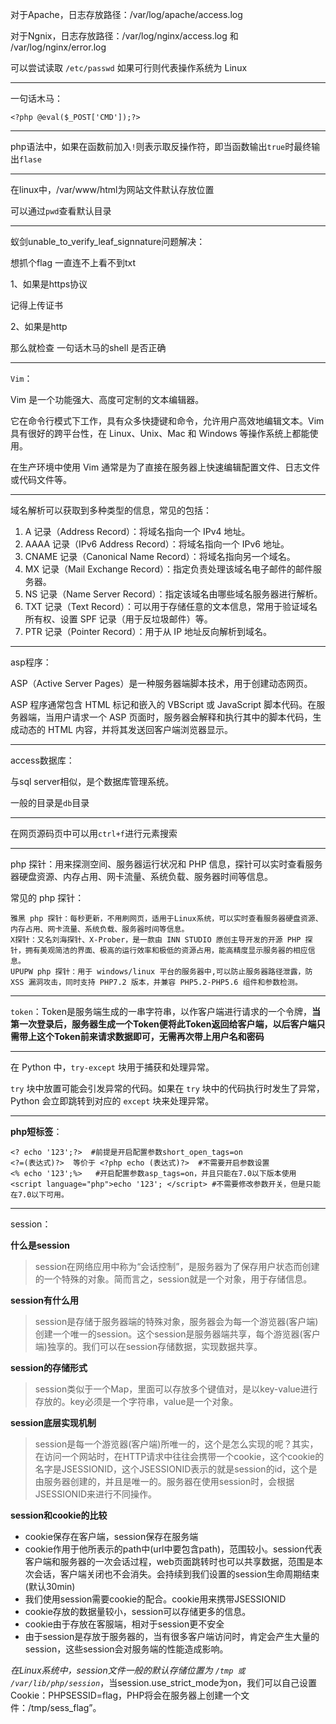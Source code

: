 对于Apache，日志存放路径：/var/log/apache/access.log

对于Ngnix，日志存放路径：/var/log/nginx/access.log 和 /var/log/nginx/error.log

可以尝试读取 `/etc/passwd` 如果可行则代表操作系统为 Linux

---

一句话木马：

`<?php @eval($_POST['CMD']);?> `

---

php语法中，如果在函数前加入`!`则表示取反操作符，即当函数输出`true`时最终输出`flase`

---

在linux中，/var/www/html为网站文件默认存放位置

可以通过`pwd`查看默认目录

---

蚁剑unable_to_verify_leaf_signnature问题解决：

想抓个flag 一直连不上看不到txt

1、如果是https协议

记得上传证书

2、如果是http

那么就检查 一句话木马的shell 是否正确

---

`Vim`：

Vim 是一个功能强大、高度可定制的文本编辑器。

它在命令行模式下工作，具有众多快捷键和命令，允许用户高效地编辑文本。Vim 具有很好的跨平台性，在 Linux、Unix、Mac 和 Windows 等操作系统上都能使用。

在生产环境中使用 Vim 通常是为了直接在服务器上快速编辑配置文件、日志文件或代码文件等。

---

域名解析可以获取到多种类型的信息，常见的包括：

1. A 记录（Address Record）：将域名指向一个 IPv4 地址。
2. AAAA 记录（IPv6 Address Record）：将域名指向一个 IPv6 地址。
3. CNAME 记录（Canonical Name Record）：将域名指向另一个域名。
4. MX 记录（Mail Exchange Record）：指定负责处理该域名电子邮件的邮件服务器。
5. NS 记录（Name Server Record）：指定该域名由哪些域名服务器进行解析。
6. TXT 记录（Text Record）：可以用于存储任意的文本信息，常用于验证域名所有权、设置 SPF 记录（用于反垃圾邮件）等。
7. PTR 记录（Pointer Record）：用于从 IP 地址反向解析到域名。

---

asp程序：

ASP（Active Server Pages）是一种服务器端脚本技术，用于创建动态网页。

ASP 程序通常包含 HTML 标记和嵌入的 VBScript 或 JavaScript 脚本代码。在服务器端，当用户请求一个 ASP 页面时，服务器会解释和执行其中的脚本代码，生成动态的 HTML 内容，并将其发送回客户端浏览器显示。

---

access数据库：

与sql server相似，是个数据库管理系统。

一般的目录是`db`目录

---

在网页源码页中可以用`ctrl+f`进行元素搜索

---

php 探针：用来探测空间、服务器运行状况和 PHP 信息，探针可以实时查看服务器硬盘资源、内存占用、网卡流量、系统负载、服务器时间等信息。 

常见的 php 探针：

```
雅黑 php 探针：每秒更新，不用刷网页，适用于Linux系统，可以实时查看服务器硬盘资源、内存占用、网卡流量、系统负载、服务器时间等信息。
X探针：又名刘海探针、X-Prober，是一款由 INN STUDIO 原创主导开发的开源 PHP 探针，拥有美观简洁的界面、极高的运行效率和极低的资源占用，能高精度显示服务器的相应信息。
UPUPW php 探针：用于 windows/linux 平台的服务器中,可以防止服务器路径泄露，防 XSS 漏洞攻击，同时支持 PHP7.2 版本，并兼容 PHP5.2-PHP5.6 组件和参数检测。
```



---

`token`：Token是服务端生成的一串字符串，以作客户端进行请求的一个令牌，**当第一次登录后，服务器生成一个Token便将此Token返回给客户端，以后客户端只需带上这个Token前来请求数据即可，无需再次带上用户名和密码**

---

在 Python 中，`try-except` 块用于捕获和处理异常。

`try` 块中放置可能会引发异常的代码。如果在 `try` 块中的代码执行时发生了异常，Python 会立即跳转到对应的 `except` 块来处理异常。

---

**php短标签**：

```
<? echo '123';?>  #前提是开启配置参数short_open_tags=on
<?=(表达式)?>  等价于 <?php echo (表达式)?>  #不需要开启参数设置
<% echo '123';%>   #开启配置参数asp_tags=on，并且只能在7.0以下版本使用
<script language="php">echo '123'; </script> #不需要修改参数开关，但是只能在7.0以下可用。
```

---

session：

**什么是session**

>  session在网络应用中称为“会话控制”，是服务器为了保存用户状态而创建的一个特殊的对象。简而言之，session就是一个对象，用于存储信息。 

**session有什么用**

> session是存储于服务器端的特殊对象，服务器会为每一个游览器(客户端)创建一个唯一的session。这个session是服务器端共享，每个游览器(客户端)独享的。我们可以在session存储数据，实现数据共享。

**session的存储形式**

>  session类似于一个Map，里面可以存放多个键值对，是以key-value进行存放的。key必须是一个字符串，value是一个对象。

**session底层实现机制**

> session是每一个游览器(客户端)所唯一的，这个是怎么实现的呢？其实，在访问一个网站时，在HTTP请求中往往会携带一个cookie，这个cookie的名字是JSESSIONID，这个JSESSIONID表示的就是session的id，这个是由服务器创建的，并且是唯一的。服务器在使用session时，会根据JSESSIONID来进行不同操作。

**session和cookie的比较**

- cookie保存在客户端，session保存在服务端
- cookie作用于他所表示的path中(url中要包含path)，范围较小。session代表客户端和服务器的一次会话过程，web页面跳转时也可以共享数据，范围是本次会话，客户端关闭也不会消失。会持续到我们设置的session生命周期结束(默认30min)
- 我们使用session需要cookie的配合。cookie用来携带JSESSIONID
- cookie存放的数据量较小，session可以存储更多的信息。
- cookie由于存放在客服端，相对于session更不安全
- 由于session是存放于服务器的，当有很多客户端访问时，肯定会产生大量的session，这些session会对服务端的性能造成影响。
	

*在Linux系统中，session文件一般的默认存储位置为 `/tmp 或 /var/lib/php/session`*，当session.use_strict_mode为on，我们可以自己设置Cookie：PHPSESSID=flag，PHP将会在服务器上创建一个文件：/tmp/sess_flag”。
